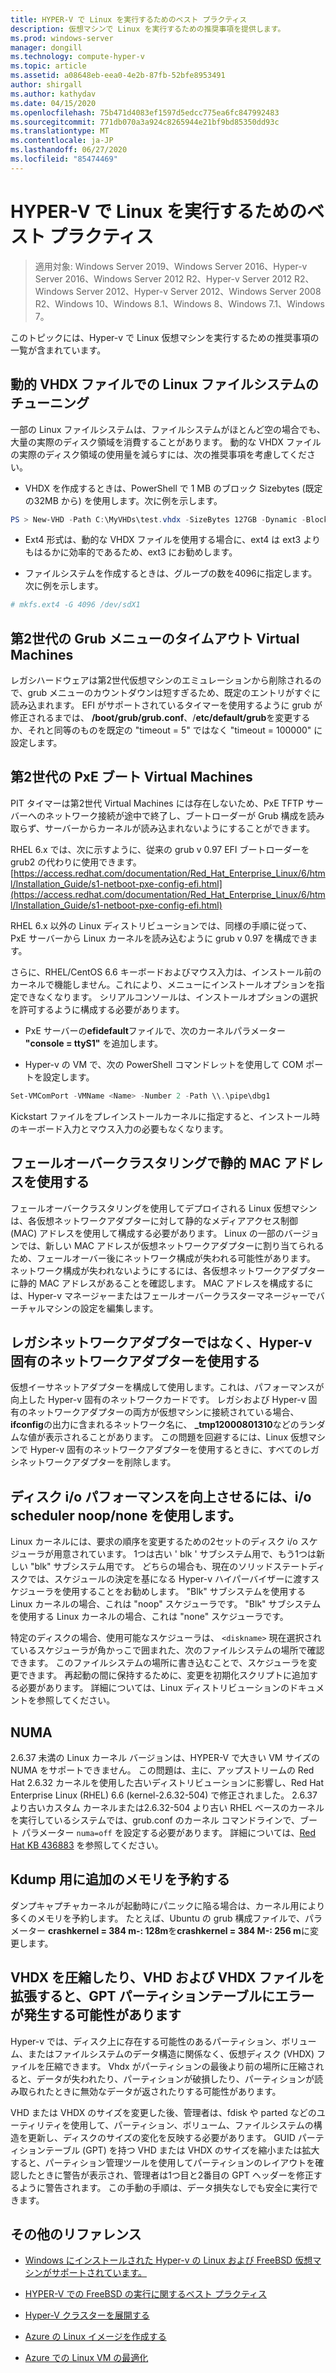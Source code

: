 ```yaml
---
title: HYPER-V で Linux を実行するためのベスト プラクティス
description: 仮想マシンで Linux を実行するための推奨事項を提供します。
ms.prod: windows-server
manager: dongill
ms.technology: compute-hyper-v
ms.topic: article
ms.assetid: a08648eb-eea0-4e2b-87fb-52bfe8953491
author: shirgall
ms.author: kathydav
ms.date: 04/15/2020
ms.openlocfilehash: 75b471d4083ef1597d5edcc775ea6fc847992483
ms.sourcegitcommit: 771db070a3a924c8265944e21bf9bd85350dd93c
ms.translationtype: MT
ms.contentlocale: ja-JP
ms.lasthandoff: 06/27/2020
ms.locfileid: "85474469"
---
```

# <a name="best-practices-for-running-linux-on-hyper-v"></a>HYPER-V で Linux を実行するためのベスト プラクティス

>適用対象: Windows Server 2019、Windows Server 2016、Hyper-v Server 2016、Windows Server 2012 R2、Hyper-v Server 2012 R2、Windows Server 2012、Hyper-v Server 2012、Windows Server 2008 R2、Windows 10、Windows 8.1、Windows 8、Windows 7.1、Windows 7。

このトピックには、Hyper-v で Linux 仮想マシンを実行するための推奨事項の一覧が含まれています。

## <a name="tuning-linux-file-systems-on-dynamic-vhdx-files"></a>動的 VHDX ファイルでの Linux ファイルシステムのチューニング

一部の Linux ファイルシステムは、ファイルシステムがほとんど空の場合でも、大量の実際のディスク領域を消費することがあります。 動的な VHDX ファイルの実際のディスク領域の使用量を減らすには、次の推奨事項を考慮してください。

* VHDX を作成するときは、PowerShell で 1 MB のブロック Sizebytes (既定の32MB から) を使用します。次に例を示します。

```Powershell
PS > New-VHD -Path C:\MyVHDs\test.vhdx -SizeBytes 127GB -Dynamic -BlockSizeBytes 1MB
```

* Ext4 形式は、動的な VHDX ファイルを使用する場合に、ext4 は ext3 よりもはるかに効率的であるため、ext3 にお勧めします。

* ファイルシステムを作成するときは、グループの数を4096に指定します。次に例を示します。

```bash
# mkfs.ext4 -G 4096 /dev/sdX1

```

## <a name="grub-menu-timeout-on-generation-2-virtual-machines"></a>第2世代の Grub メニューのタイムアウト Virtual Machines

レガシハードウェアは第2世代仮想マシンのエミュレーションから削除されるので、grub メニューのカウントダウンは短すぎるため、既定のエントリがすぐに読み込まれます。 EFI がサポートされているタイマーを使用するように grub が修正されるまでは、 **/boot/grub/grub.conf**、/**etc/default/grub**を変更するか、それと同等のものを既定の "timeout = 5" ではなく "timeout = 100000" に設定します。

## <a name="pxe-boot-on-generation-2-virtual-machines"></a>第2世代の PxE ブート Virtual Machines

PIT タイマーは第2世代 Virtual Machines には存在しないため、PxE TFTP サーバーへのネットワーク接続が途中で終了し、ブートローダーが Grub 構成を読み取らず、サーバーからカーネルが読み込まれないようにすることができます。

RHEL 6.x では、次に示すように、従来の grub v 0.97 EFI ブートローダーを grub2 の代わりに使用できます。[https://access.redhat.com/documentation/Red_Hat_Enterprise_Linux/6/html/Installation_Guide/s1-netboot-pxe-config-efi.html](https://access.redhat.com/documentation/Red_Hat_Enterprise_Linux/6/html/Installation_Guide/s1-netboot-pxe-config-efi.html)

RHEL 6.x 以外の Linux ディストリビューションでは、同様の手順に従って、PxE サーバーから Linux カーネルを読み込むように grub v 0.97 を構成できます。

さらに、RHEL/CentOS 6.6 キーボードおよびマウス入力は、インストール前のカーネルで機能しません。これにより、メニューにインストールオプションを指定できなくなります。 シリアルコンソールは、インストールオプションの選択を許可するように構成する必要があります。

* PxE サーバーの**efidefault**ファイルで、次のカーネルパラメーター **"console = ttyS1"** を追加します。

* Hyper-v の VM で、次の PowerShell コマンドレットを使用して COM ポートを設定します。

```Powershell
Set-VMComPort -VMName <Name> -Number 2 -Path \\.\pipe\dbg1

```

Kickstart ファイルをプレインストールカーネルに指定すると、インストール時のキーボード入力とマウス入力の必要もなくなります。

## <a name="use-static-mac-addresses-with-failover-clustering"></a>フェールオーバークラスタリングで静的 MAC アドレスを使用する

フェールオーバークラスタリングを使用してデプロイされる Linux 仮想マシンは、各仮想ネットワークアダプターに対して静的なメディアアクセス制御 (MAC) アドレスを使用して構成する必要があります。 Linux の一部のバージョンでは、新しい MAC アドレスが仮想ネットワークアダプターに割り当てられるため、フェールオーバー後にネットワーク構成が失われる可能性があります。 ネットワーク構成が失われないようにするには、各仮想ネットワークアダプターに静的 MAC アドレスがあることを確認します。 MAC アドレスを構成するには、Hyper-v マネージャーまたはフェールオーバークラスターマネージャーでバーチャルマシンの設定を編集します。

## <a name="use-hyper-v-specific-network-adapters-not-the-legacy-network-adapter"></a>レガシネットワークアダプターではなく、Hyper-v 固有のネットワークアダプターを使用する

仮想イーサネットアダプターを構成して使用します。これは、パフォーマンスが向上した Hyper-v 固有のネットワークカードです。 レガシおよび Hyper-v 固有のネットワークアダプターの両方が仮想マシンに接続されている場合、 **ifconfig**の出力に含まれるネットワーク名に、 **_tmp12000801310**などのランダムな値が表示されることがあります。 この問題を回避するには、Linux 仮想マシンで Hyper-v 固有のネットワークアダプターを使用するときに、すべてのレガシネットワークアダプターを削除します。

## <a name="use-io-scheduler-noopnone-for-better-disk-io-performance"></a>ディスク i/o パフォーマンスを向上させるには、i/o scheduler noop/none を使用します。

Linux カーネルには、要求の順序を変更するための2セットのディスク i/o スケジューラが用意されています。  1つは古い ' blk ' サブシステム用で、もう1つは新しい "blk" サブシステム用です。 どちらの場合も、現在のソリッドステートディスクでは、スケジュールの決定を基になる Hyper-v ハイパーバイザーに渡すスケジューラを使用することをお勧めします。 "Blk" サブシステムを使用する Linux カーネルの場合、これは "noop" スケジューラです。 "Blk" サブシステムを使用する Linux カーネルの場合、これは "none" スケジューラです。

特定のディスクの場合、使用可能なスケジューラは、 `<diskname>` 現在選択されているスケジューラが角かっこで囲まれた、次のファイルシステムの場所で確認できます。 このファイルシステムの場所に書き込むことで、スケジューラを変更できます。 再起動の間に保持するために、変更を初期化スクリプトに追加する必要があります。 詳細については、Linux ディストリビューションのドキュメントを参照してください。

## <a name="numa"></a>NUMA

2\.6.37 未満の Linux カーネル バージョンは、HYPER-V で大きい VM サイズの NUMA をサポートできません。 この問題は、主に、アップストリームの Red Hat 2.6.32 カーネルを使用した古いディストリビューションに影響し、Red Hat Enterprise Linux (RHEL) 6.6 (kernel-2.6.32-504) で修正されました。 2.6.37 より古いカスタム カーネルまたは2.6.32-504 より古い RHEL ベースのカーネルを実行しているシステムでは、grub.conf のカーネル コマンドラインで、ブート パラメーター `numa=off` を設定する必要があります。 詳細については、[Red Hat KB 436883](https://access.redhat.com/solutions/436883) を参照してください。

## <a name="reserve-more-memory-for-kdump"></a>Kdump 用に追加のメモリを予約する

ダンプキャプチャカーネルが起動時にパニックに陥る場合は、カーネル用により多くのメモリを予約します。 たとえば、Ubuntu の grub 構成ファイルで、パラメーター **crashkernel = 384 m-: 128m**を**crashkernel = 384 M-: 256 m**に変更します。

## <a name="shrinking-vhdx-or-expanding-vhd-and-vhdx-files-can-result-in-erroneous-gpt-partition-tables"></a>VHDX を圧縮したり、VHD および VHDX ファイルを拡張すると、GPT パーティションテーブルにエラーが発生する可能性があります

Hyper-v では、ディスク上に存在する可能性のあるパーティション、ボリューム、またはファイルシステムのデータ構造に関係なく、仮想ディスク (VHDX) ファイルを圧縮できます。 Vhdx がパーティションの最後より前の場所に圧縮されると、データが失われたり、パーティションが破損したり、パーティションが読み取られたときに無効なデータが返されたりする可能性があります。

VHD または VHDX のサイズを変更した後、管理者は、fdisk や parted などのユーティリティを使用して、パーティション、ボリューム、ファイルシステムの構造を更新し、ディスクのサイズの変化を反映する必要があります。 GUID パーティションテーブル (GPT) を持つ VHD または VHDX のサイズを縮小または拡大すると、パーティション管理ツールを使用してパーティションのレイアウトを確認したときに警告が表示され、管理者は1つ目と2番目の GPT ヘッダーを修正するように警告されます。 この手動の手順は、データ損失なしでも安全に実行できます。

## <a name="additional-references"></a>その他のリファレンス

* [Windows にインストールされた Hyper-v の Linux および FreeBSD 仮想マシンがサポートされています。](Supported-Linux-and-FreeBSD-virtual-machines-for-Hyper-V-on-Windows.md)

* [HYPER-V での FreeBSD の実行に関するベスト プラクティス](Best-practices-for-running-FreeBSD-on-Hyper-V.md)

* [Hyper-V クラスターを展開する](https://technet.microsoft.com/library/jj863389.aspx)

* [Azure の Linux イメージを作成する](https://docs.microsoft.com/azure/virtual-machines/linux/create-upload-generic)

* [Azure での Linux VM の最適化](https://docs.microsoft.com/azure/virtual-machines/linux/optimization)
